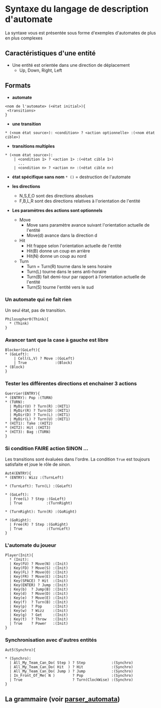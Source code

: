 # Syntaxe du langage de description d'automate

La syntaxe vous est présentée sous forme d'exemples d'automates de plus en plus complexes

## Caractéristiques d'une entité 

* Une entité est orientée dans une direction de déplacement
  - Up, Down, Right, Left
  

## Formats

* **automate**
```ascii
<nom de l'automate> (<état initial>){ 
 <transitions>
}
```

* **une transition** 
```
* (<nom état source>): <condition> ? <action optionnelle> :(<nom état cible>)
```

* **transitions multiples**
```
* (<nom état source>):
    | <condition 1> ? <action 1> :(<état cible 1>)
      ...
    | <condition n> ? <action n> :(<état cible n>)
```
* **état spécifique sans nom** `* ()` = destruction de l'automate

* **les directions**
  - N,S,E,O sont des directions absolues
  - F,B,L,R sont des directions relatives à l'orientation de l'entité

* **Les paramètres des actions sont optionnels**
  + Move
    - Move sans paramètre avance suivant l'orientation actuelle de l'entité
    - Move(d) avance dans la direction d
  + Hit
    - Hit frappe selon l'orientation actuelle de l'entité
    - Hit(B) donne un coup en arrière
    - Hit(N) donne un coup au nord
  + Turn
    - Turn = Turn(R) tourne dans le sens horaire
    - Turn(L) tourne dans le sens anti-horaire
    - Turn(B) fait demi-tour par rapport à l'orientation actuelle de l'entité
    - Turn(S) tourne l'entité vers le sud
  

### Un automate qui ne fait rien
Un seul état, pas de transition.

```ascii
Philosopher0(Think){
  * (Think)
}
```

### Avancer tant que la case à gauche est libre
```ascii
Blocker(GoLeft){
* (GoLeft):
    | Cell(L,V) ? Move :(GoLeft)
    | True             :(Block)
* (Block)
}
```

### Tester les différentes directions et enchainer 3 actions

```ascii
Guerrier(ENTRY){
* (ENTRY): Pop :(TURN)
* (TURN):
  | MyDir(U) ? Turn(R) :(HIT1)
  | MyDir(R) ? Turn(D) :(HIT1)
  | MyDir(D) ? Turn(L) :(HIT1)
  | MyDir(L) ? Turn(U) :(HIT1)
* (HIT1): Take :(HIT2)
* (HIT2): Hit :(HIT3)
* (HIT3): Bag :(TURN)
}
```

### Si condition FAIRE action SINON ...

Les transitions sont évaluées dans l'ordre. La condition `True` est toujours satisfaite et joue le rôle de *sinon*.

```ascii
Aut4(ENTRY){
* (ENTRY): Wizz :(TurnLeft)

* (TurnLeft): Turn(L) :(GoLeft)

* (GoLeft):
  | Free(L) ? Step :(GoLeft)
  | True           :(TurnRight)

* (TurnRight): Turn(R) :(GoRight)

* (GoRight):
  | Free(R) ? Step :(GoRight)
  | True           :(TurnLeft)
}
```

### L'automate du joueur


```
Player(Init){
  * (Init):
  | Key(FU) ? Move(N) :(Init)
  | Key(FD) ? Move(S) :(Init)
  | Key(FL) ? Move(O) :(Init)
  | Key(FR) ? Move(E) :(Init)
  | Key(SPACE) ? Hit  :(Init)
  | Key(ENTER) ? Jump :(Init)
  | Key(b)  ? Jump(B) :(Init)
  | Key(d)  ? Move(D) :(Init)
  | Key(e)  ? Move(E) :(Init)
  | Key(f)  ? Turn(B) :(Init)
  | Key(p)  ? Pop     :(Init)
  | Key(w)  ? Wizz    :(Init)
  | Key(g)  ? Get     :(Init)
  | Key(t)  ? Throw   :(Init)
  | True    ? Power   :(Init)
}
```

### Synchronisation avec d'autres entités
```ascii
Aut5(Synchro){

* (Synchro):
  | All_My_Team_Can_Do( Step ) ? Step            :(Synchro)
  | All_My_Team_Can_Do( Hit  ) ? Hit             :(Synchro)
  | All_My_Team_Can_Do( Jump ) ? Jump            :(Synchro)
  | In_Front_Of_Me( N )        ? Pop             :(Synchro)
  | True                       ? Turn(ClockWise) :(Synchro)
}
```


## La grammaire (voir [parser_automata](src/ricm3/parser/parser_automata.jj))

